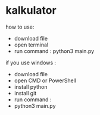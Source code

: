 # kalkulator

how to use:

- download file
- open terminal
- run command :
    python3 main.py


if you use windows :

- download file
- open CMD or PowerShell
- install python
- install git
- run command :
- 
    python3 main.py
  
